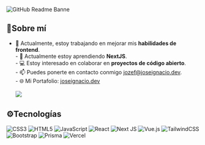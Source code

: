 ![GitHub Readme Banne](https://github.com/JJozef/JJozef/assets/101532359/9d8efa9e-098f-4911-8709-c74985ad406f)

## 👋Sobre mí

- 🔭 Actualmente, estoy trabajando en mejorar mis **habilidades de frontend**.<br/>- 🌱 Actualmente estoy aprendiendo **NextJS**.<br/>- 💻 Estoy interesado en colaborar en **proyectos de código abierto**.<br/>- 📫 Puedes ponerte en contacto conmigo jozef@joseignacio.dev.<br/>- 🌐 Mi Portafolio: [joseignacio.dev](https://joseignacio.dev/)<br/><br/>
[![](https://visitcount.itsvg.in/api?id=jjozef&icon=0&color=0)](https://visitcount.itsvg.in)

## ⚙Tecnologías

![CSS3](https://img.shields.io/badge/css3-%231572B6.svg?style=flat&logo=css3&logoColor=white) 
![HTML5](https://img.shields.io/badge/html5-%23E34F26.svg?style=flat&logo=html5&logoColor=white)
![JavaScript](https://img.shields.io/badge/javascript-%23323330.svg?style=flat&logo=javascript&logoColor=%23F7DF1E) 
![React](https://img.shields.io/badge/react-%2320232a.svg?style=flat&logo=react&logoColor=%2361DAFB) 
![Next JS](https://img.shields.io/badge/Next-black?style=flat&logo=next.js&logoColor=white) 
![Vue.js](https://img.shields.io/badge/-Vue.js-4FC08D?style=flat&logo=vue.js&logoColor=white)
![TailwindCSS](https://img.shields.io/badge/tailwindcss-%2338B2AC.svg?style=flat&logo=tailwind-css&logoColor=white) 
![Bootstrap](https://img.shields.io/badge/bootstrap-%238511FA.svg?style=flat&logo=bootstrap&logoColor=white)
![Prisma](https://img.shields.io/badge/prisma-%233776AB.svg?style=flat&logo=prisma&logoColor=white) 
![Vercel](https://img.shields.io/badge/vercel-%23000000.svg?style=flat&logo=vercel&logoColor=white) 
